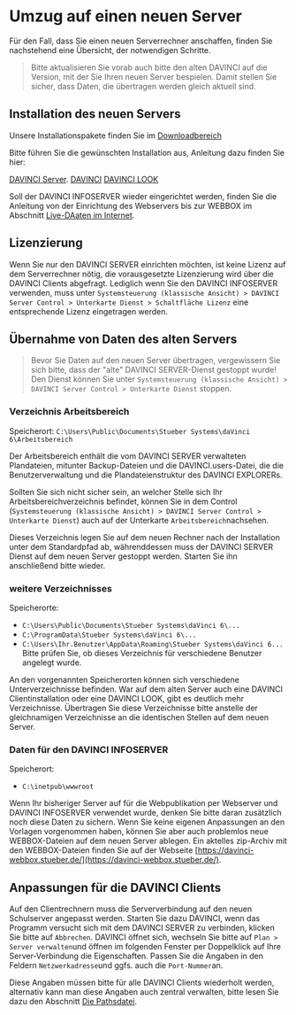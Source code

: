 # Umzug auf einen neuen Server

Für den Fall, dass Sie einen neuen Serverrechner anschaffen, finden Sie nachstehend eine Übersicht, der notwendigen Schritte.

> Bitte aktualisieren Sie vorab auch bitte den alten DAVINCI auf die Version, mit der Sie Ihren neuen Server bespielen. Damit stellen Sie sicher, dass Daten, die übertragen werden gleich aktuell sind. 

## Installation des neuen Servers

Unsere Installationspakete finden Sie im  [Downloadbereich](https://davinci.stueber.de/download.php) 

Bitte führen Sie die gewünschten Installation aus, Anleitung dazu finden Sie hier: 

[DAVINCI Server](https://doc.davinci6.stueber.de/06.enterprise/01.installation/).
[DAVINCI](https://doc.davinci6.stueber.de/00.allgemein/installation/)
[DAVINCI LOOK](https://doc.davinci6.stueber.de/05.look/01.installation/)

Soll der DAVINCI INFOSERVER wieder eingerichtet werden, finden Sie die Anleitung von der Einrichtung des Webservers bis zur WEBBOX im Abschnitt [Live-DAaten im Internet](https://doc.davinci6.stueber.de/09.infoserver/allgemeines/).

## Lizenzierung

Wenn Sie nur den DAVINCI SERVER einrichten möchten, ist keine Lizenz auf dem Serverrechner nötig, die vorausgesetzte Lizenzierung wird über die DAVINCI Clients abgefragt. Lediglich wenn Sie den DAVINCI INFOSERVER verwenden, muss unter `Systemsteuerung (klassische Ansicht) > DAVINCI Server Control > Unterkarte Dienst > Schaltfläche Lizenz` eine entsprechende Lizenz eingetragen werden.

## Übernahme von Daten des alten Servers

> Bevor Sie Daten auf den neuen Server übertragen, vergewissern Sie sich bitte, dass der "alte" DAVINCI SERVER-Dienst gestoppt wurde! Den Dienst können Sie unter `Systemsteuerung (klassische Ansicht) > DAVINCI Server Control > Unterkarte Dienst` stoppen.

### Verzeichnis Arbeitsbereich

Speicherort: `C:\Users\Public\Documents\Stueber Systems\daVinci 6\Arbeitsbereich`

Der Arbeitsbereich enthält die vom DAVINCI SERVER verwalteten Plandateien, mitunter Backup-Dateien und die DAVINCI.users-Datei, die die Benutzerverwaltung und die Plandateienstruktur des DAVINCI EXPLORERs.

Sollten Sie sich nicht sicher sein, an welcher Stelle sich Ihr Arbeitsbereichverzeichnis befindet, können Sie in dem Control (`Systemsteuerung (klassische Ansicht) > DAVINCI Server Control > Unterkarte Dienst`) auch auf der Unterkarte `Arbeitsbereich`nachsehen.

Dieses Verzeichnis legen Sie auf dem neuen Rechner nach der Installation unter dem Standardpfad ab, währenddessen muss der DAVINCI SERVER Dienst auf dem neuen Server gestoppt werden. Starten Sie ihn anschließend bitte wieder.

### weitere Verzeichnisses

Speicherorte: 

* `C:\Users\Public\Documents\Stueber Systems\daVinci 6\...`
* `C:\ProgramData\Stueber Systems\daVinci 6\...`
* `C:\Users\Ihr.Benutzer\AppData\Roaming\Stueber Systems\daVinci 6...` Bitte prüfen Sie, ob dieses Verzeichnis für verschiedene Benutzer angelegt wurde. 

An den vorgenannten Speicherorten können sich verschiedene Unterverzeichnisse befinden. War auf dem alten Server auch eine DAVINCI Clientinstallation oder eine DAVINCI LOOK, gibt es deutlich mehr Verzeichnisse.
Übertragen Sie diese Verzeichnisse bitte anstelle der gleichnamigen Verzeichnisse an die identischen Stellen auf dem neuen Server.

### Daten für den DAVINCI INFOSERVER 

Speicherort:

* `C:\inetpub\wwwroot`

Wenn Ihr bisheriger Server auf für die Webpublikation per Webserver und DAVINCI INFOSERVER verwendet wurde, denken Sie bitte daran zusätzlich noch diese Daten zu sichern. Wenn Sie keine eigenen Anpassungen an den Vorlagen vorgenommen haben, können Sie aber auch problemlos neue WEBBOX-Dateien auf dem neuen Server ablegen. Ein aktelles zip-Archiv mit den WEBBOX-Dateien finden Sie auf der Webseite [https://davinci-webbox.stueber.de/](https://davinci-webbox.stueber.de/).

## Anpassungen für die DAVINCI Clients

Auf den Clientrechnern muss die Serververbindung auf den neuen Schulserver angepasst werden. Starten Sie dazu DAVINCI, wenn das Programm versucht sich mit dem DAVINCI SERVER zu verbinden, klicken Sie bitte auf `Abbrechen`. DAVINCI öffnet sich, wechseln Sie bitte auf `Plan > Server verwalten`und öffnen im folgenden Fenster per Doppelklick auf Ihre Server-Verbindung die Eigenschaften. Passen Sie die Angaben in den Feldern `Netzwerkadresse`und ggfs. auch die `Port-Nummer`an.

Diese Angaben müssen bitte für alle DAVINCI Clients wiederholt werden, alternativ kann man diese Angaben auch zentral verwalten, bitte lesen Sie dazu den Abschnitt [Die Pathsdatei](https://doc.davinci6.stueber.de/00.allgemein/pathdatei/).